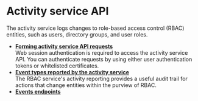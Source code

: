 # Activity service API

The activity service logs changes to role-based access control \(RBAC\) entities, such as users, directory groups, and user roles.

-   **[Forming activity service API requests](activity_api_forming_requests.md#)**  
Web session authentication is required to access the activity service API. You can authenticate requests by using either user authentication tokens or whitelisted certificates.
-   **[Event types reported by the activity service](activity_api_event_types.md#)**  
The RBAC service's activity reporting provides a useful audit trail for actions that change entities within the purview of RBAC.
-   **[Events endpoints](activity_api_events.md#)**  


